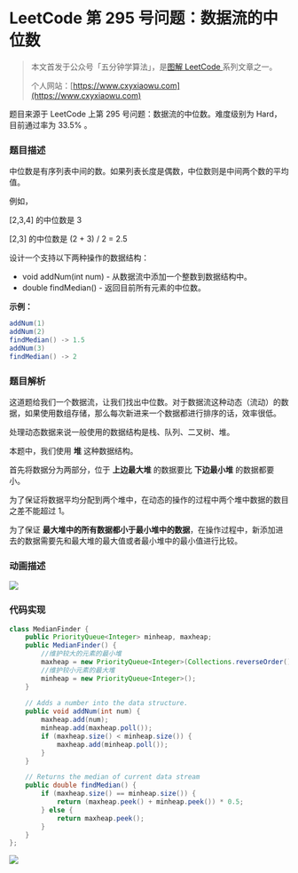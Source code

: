 # LeetCode 第 295 号问题：数据流的中位数

> 本文首发于公众号「五分钟学算法」，是[图解 LeetCode ](<https://github.com/MisterBooo/LeetCodeAnimation>)系列文章之一。
>
> 个人网站：[https://www.cxyxiaowu.com](https://www.cxyxiaowu.com)

题目来源于 LeetCode 上第 295 号问题：数据流的中位数。难度级别为 Hard，目前通过率为 33.5% 。

### 题目描述

中位数是有序列表中间的数。如果列表长度是偶数，中位数则是中间两个数的平均值。

例如，

[2,3,4] 的中位数是 3

[2,3] 的中位数是 (2 + 3) / 2 = 2.5

设计一个支持以下两种操作的数据结构：

- void addNum(int num) - 从数据流中添加一个整数到数据结构中。
- double findMedian() - 返回目前所有元素的中位数。

**示例：**

```java
addNum(1)
addNum(2)
findMedian() -> 1.5
addNum(3) 
findMedian() -> 2
```



### 题目解析

这道题给我们一个数据流，让我们找出中位数。对于数据流这种动态（流动）的数据，如果使用数组存储，那么每次新进来一个数据都进行排序的话，效率很低。

处理动态数据来说一般使用的数据结构是栈、队列、二叉树、堆。

本题中，我们使用 **堆** 这种数据结构。

首先将数据分为两部分，位于 **上边最大堆** 的数据要比 **下边最小堆** 的数据都要小。

为了保证将数据平均分配到两个堆中，在动态的操作的过程中两个堆中数据的数目之差不能超过 1。

为了保证 **最大堆中的所有数据都小于最小堆中的数据**，在操作过程中，新添加进去的数据需要先和最大堆的最大值或者最小堆中的最小值进行比较。

### 动画描述

![](https://bucket-1257126549.cos.ap-guangzhou.myqcloud.com/20190502114925.gif)

### 代码实现



```java
class MedianFinder {
    public PriorityQueue<Integer> minheap, maxheap;
    public MedianFinder() {
        //维护较大的元素的最小堆
        maxheap = new PriorityQueue<Integer>(Collections.reverseOrder());
        //维护较小元素的最大堆
        minheap = new PriorityQueue<Integer>();
    }
    
    // Adds a number into the data structure.
    public void addNum(int num) {
        maxheap.add(num);
        minheap.add(maxheap.poll());
        if (maxheap.size() < minheap.size()) {
            maxheap.add(minheap.poll());
        }
    }

    // Returns the median of current data stream
    public double findMedian() {
        if (maxheap.size() == minheap.size()) {
            return (maxheap.peek() + minheap.peek()) * 0.5;
        } else {
            return maxheap.peek();
        }
    }
};
```







![](https://bucket-1257126549.cos.ap-guangzhou.myqcloud.com/blog/fz0rq.png)